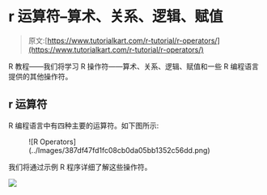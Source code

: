 # r 运算符–算术、关系、逻辑、赋值

> 原文:[https://www.tutorialkart.com/r-tutorial/r-operators/](https://www.tutorialkart.com/r-tutorial/r-operators/)

R 教程——我们将学习 R 操作符——算术、关系、逻辑、赋值和一些 R 编程语言提供的其他操作符。

## r 运算符

R 编程语言中有四种主要的运算符。如下图所示:

<figure class="aligncenter">![R Operators](../Images/387df47fd1fc08cb0da05bb1352c56dd.png)</figure>

我们将通过示例 R 程序详细了解这些操作符。

[![](../Images/925da31b32d6bc3827932f6c8afb11bb.png)](https://www.tutorialkart.com/)